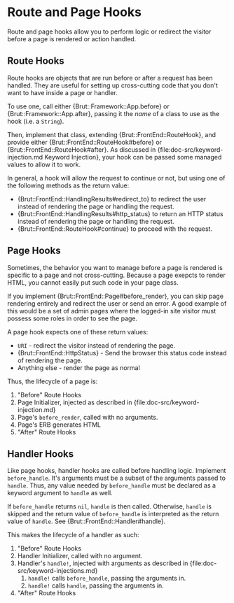 # Route and Page Hooks

Route and page hooks allow you to perform logic or redirect the visitor before a page is rendered or action handled.

## Route Hooks

Route hooks are objects that are run before or after a request has been handled. They are useful for setting up cross-cutting code
that you don't want to have inside a page or handler.

To use one, call either {Brut::Framework::App.before} or {Brut::Framework::App.after}, passing it the *name* of a class to use as the
hook (i.e. a `String`).

Then, implement that class, extending {Brut::FrontEnd::RouteHook}, and provide either {Brut::FrontEnd::RouteHook#before} or {Brut::FrontEnd::RouteHook#after}.  As discussed in {file:doc-src/keyword-injection.md Keyword Injection}, your hook can be passed some managed values to allow it to work.

In general, a hook will allow the request to continue or not, but using one of the following methods as the return value:

* {Brut::FrontEnd::HandlingResults#redirect_to} to redirect the user instead of rendering the page or handling the request.
* {Brut::FrontEnd::HandlingResults#http_status} to return an HTTP status instead of rendering the page or handling the request.
* {Brut::FrontEnd::RouteHook#continue} to proceed with the request.

## Page Hooks

Sometimes, the behavior you want to manage before a page is rendered is specific to a page and not cross-cutting. Because a page
exepcts to render HTML, you cannot easily put such code in your page class.

If you implement {Brut::FrontEnd::Page#before_render}, you can skip page rendering entirely and redirect the user or send an error.  A
good example of this would be a set of admin pages where the logged-in site visitor must possess some roles in order to see the page.

A page hook expects one of these return values:

* `URI` - redirect the visitor instead of rendering the page.
* {Brut::FrontEnd::HttpStatus} - Send the browser this status code instead of rendering the page.
* Anything else - render the page as normal

Thus, the lifecycle of a page is:

1. "Before" Route Hooks
2. Page Initializer, injected as described in {file:doc-src/keyword-injection.md}
3. Page's `before_render`, called with no arguments.
4. Page's ERB generates HTML
5. "After" Route Hooks

## Handler Hooks

Like page hooks, handler hooks are called before handling logic.  Implement `before_handle`.  It's arguments must be a subset of the
arguments passed to `handle`.  Thus, any value needed by `before_handle` must be declared as a keyword argument to `handle` as well.

If `before_handle` returns `nil`, `handle` is then called.  Otherwise, `handle` is skipped and the return value of `before_handle` is
interpreted as the return value of `handle`. See {Brut::FrontEnd::Handler#handle}.

This makes the lifecycle of a handler as such:

1. "Before" Route Hooks
2. Handler Initializer, called with no argument.
3. Handler's `handle!`, injected with arguments as described in {file:doc-src/keyword-injections.md}
   1. `handle!` calls `before_handle`, passing the arguments in.
   2. `handle!` calls `handle`, passing the arguments in.
4. "After" Route Hooks


